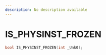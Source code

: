```yaml
---
description: No description available 
---
```


# IS_PHYSINST_FROZEN

```cpp
bool IS_PHYSINST_FROZEN(int _Unk0);
```